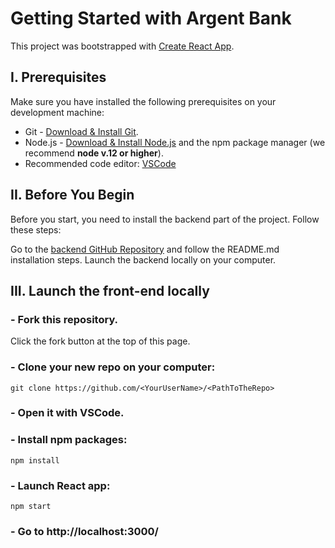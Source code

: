# Getting Started with Argent Bank

This project was bootstrapped with [Create React App](https://github.com/facebook/create-react-app).

##  I. Prerequisites
Make sure you have installed the following prerequisites on your development machine:

* Git - [Download & Install Git](https://git-scm.com/downloads).
* Node.js - [Download & Install Node.js](https://nodejs.org/en/download/) and the npm package manager (we recommend **node v.12 or higher**).
* Recommended code editor: [VSCode](https://code.visualstudio.com/)

## II. Before You Begin
Before you start, you need to install the backend part of the project. Follow these steps:

Go to the [backend GitHub Repository](https://github.com/OpenClassrooms-Student-Center/Project-10-Bank-API) and follow the README.md installation steps.
Launch the backend locally on your computer.

## III. Launch the front-end locally

### - Fork this repository.
Click the fork button at the top of this page.

### - Clone your new repo on your computer:
```
git clone https://github.com/<YourUserName>/<PathToTheRepo>
```

### - Open it with VSCode.

### - Install npm packages:
```
npm install
```

### - Launch React app:
```
npm start
```

### - Go to http://localhost:3000/